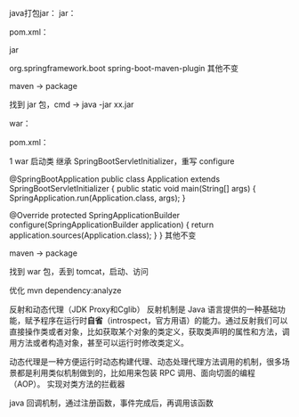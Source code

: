 
java打包jar：
jar：

pom.xml：



<packaging>jar</packaging>
  
<build>    
   <plugins>
     <plugin>
        <groupId>org.springframework.boot</groupId>
        <artifactId>spring-boot-maven-plugin</artifactId>
     </plugin>
   </plugins>
</build>
其他不变

maven -> package

找到 jar 包，cmd -> java -jar xx.jar

war：

pom.xml：

1
<packaging>war</packaging>
启动类 继承 SpringBootServletInitializer，重写 configure


@SpringBootApplication
public class Application extends SpringBootServletInitializer {
  public static void main(String[] args) {
    SpringApplication.run(Application.class, args);
  }
 
  @Override
  protected SpringApplicationBuilder configure(SpringApplicationBuilder application) {
    return application.sources(Application.class);
  }
}
其他不变

maven -> package

找到 war 包，丢到 tomcat，启动、访问

优化
 mvn dependency:analyze


反射和动态代理（JDK Proxy和Cglib）
反射机制是 Java 语言提供的一种基础功能，赋予程序在运行时<strong>自省</strong>（introspect，官方用语）的能力。通过反射我们可以直接操作类或者对象，比如获取某个对象的类定义，获取类声明的属性和方法，调用方法或者构造对象，甚至可以运行时修改类定义。

动态代理是一种方便运行时动态构建代理、动态处理代理方法调用的机制，很多场景都是利用类似机制做到的，比如用来包装 RPC 调用、面向切面的编程（AOP）。
实现对类方法的拦截器



java 回调机制，通过注册函数，事件完成后，再调用该函数